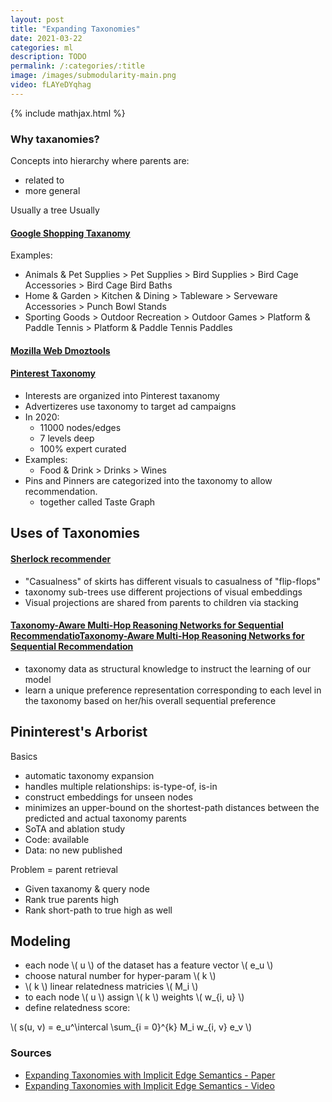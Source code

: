 ```yaml
---
layout: post
title: "Expanding Taxonomies"
date: 2021-03-22
categories: ml
description: TODO
permalink: /:categories/:title
image: /images/submodularity-main.png
video: fLAYeDYqhag
---
```


{% include mathjax.html %}

[comment]: <> ({% include load_video.html %})


### Why taxanomies?

Concepts into hierarchy where parents are:
- related to
- more general

Usually a tree
Usually 

#### [Google Shopping Taxanomy](http://google.com/basepages/producttype/taxonomy.en-US.txt)
Examples:
- Animals & Pet Supplies > Pet Supplies > Bird Supplies > Bird Cage Accessories > Bird Cage Bird Baths
- Home & Garden > Kitchen & Dining > Tableware > Serveware Accessories > Punch Bowl Stands
- Sporting Goods > Outdoor Recreation > Outdoor Games > Platform & Paddle Tennis > Platform & Paddle Tennis Paddles


#### [Mozilla Web Dmoztools](http://dmoztools.net/)

#### [Pinterest Taxonomy](https://arxiv.org/pdf/1907.02106.pdf)
- Interests are organized into Pinterest taxanomy
- Advertizeres use taxonomy to target ad campaigns
- In 2020:
  - 11000 nodes/edges
  - 7 levels deep
  - 100% expert curated
- Examples:
  - Food & Drink > Drinks > Wines
- Pins and Pinners are categorized into the taxonomy to allow recommendation.
  - together called Taste Graph

## Uses of Taxonomies

#### [Sherlock recommender](https://cseweb.ucsd.edu/~csjgwang/pubs/IJCAI16_Sherlock.pdf)
- "Casualness" of skirts has different visuals to casualness of "flip-flops"
- taxonomy sub-trees use different projections of visual embeddings
- Visual projections are shared from parents to children via stacking

#### [Taxonomy-Aware Multi-Hop Reasoning Networks for Sequential RecommendatioTaxonomy-Aware Multi-Hop Reasoning Networks for Sequential Recommendation](https://dl.acm.org/doi/10.1145/3289600.3290972)
- taxonomy data as structural knowledge to instruct the learning of our model
- learn a unique preference representation corresponding to each level in the taxonomy based on her/his overall sequential preference


## Pininterest's Arborist

Basics
- automatic taxonomy expansion
- handles multiple relationships: is-type-of, is-in
- construct embeddings for unseen nodes
- minimizes an upper-bound on the shortest-path distances between the predicted and actual taxonomy parents
- SoTA and ablation study
- Code: available
- Data: no new published

Problem = parent retrieval
- Given taxanomy & query node 
- Rank true parents high
- Rank short-path to true high as well

## Modeling
- each node \\( u \\) of the dataset has a feature vector \\( e_u \\)
- choose natural number for hyper-param \\( k \\)
- \\( k \\) linear relatedness matricies \\( M_i \\)
- to each node \\( u \\) assign \\( k \\) weights \\( w_{i, u} \\) 
- define relatedness score:

\\( s(u, v) = e_u^\intercal \sum_{i = 0}^{k} M_i w_{i, v} e_v \\)


### Sources
- [Expanding Taxonomies with Implicit Edge Semantics - Paper](https://dl.acm.org/doi/fullHtml/10.1145/3366423.3380271#BibPLXBIB0014)
- [Expanding Taxonomies with Implicit Edge Semantics - Video](https://youtu.be/vuKKubFaOjs)